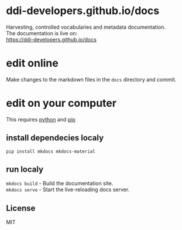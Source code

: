 # ddi-developers.github.io/docs
Harvesting, controlled vocabularies and metadata documentation.  
The documentation is live on:  
https://ddi-developers.github.io/docs

# edit online
Make changes to the markdown files in the `docs` directory and commit.

# edit on your computer

This requires [python](https://www.python.org) and [pip](https://pypi.org/project/pip)

## install dependecies localy

`pip install mkdocs mkdocs-material`

## run localy

`mkdocs build` - Build the documentation site.  
`mkdocs serve` - Start the live-reloading docs server.

## License
MIT
